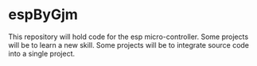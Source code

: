 # espByGjm
This repository will hold code for the esp micro-controller.
Some projects will be to learn a new skill.
Some projects will be to integrate source code into a single project.

